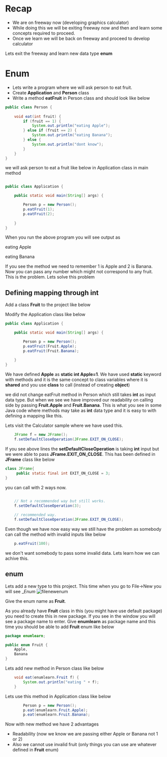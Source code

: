 # Recap 
* We are on freeway now (developing graphics calculator)
* While doing this we will be exiting freeway now and then and learn some concepts required to proceed.
* Once we learn we will be back on freeway and proceed to develop calculator

Lets exit the freeway and learn new data type __enum__

# Enum
* Lets write a program where we will ask person to eat fruit.
* Create __Application__ and __Person__ class
* Write a method __eatFruit__ in Person class and should look like below

```java
public class Person {
	
	void eat(int fruit) {
		if (fruit == 1) {
			System.out.println("eating Apple");
		} else if (fruit == 2) {
			System.out.println("eating Banana");
		} else {
			System.out.println("dont know");
		}
	}
}

```

we will ask person to eat a fruit like below in Application class in main method

```java

public class Application {

	public static void main(String[] args) {

		Person p = new Person();
		p.eatFruit(1);
		p.eatFruit(2);
		
	}
}
```
When you run the above program you will see output as

eating Apple

eating Banana

If you see the method we need to remember 1 is Apple and 2 is Banana. Now you can pass any number which might not correspond to any fruit. This is the problem. Lets solve this problem

## Defining mapping through int
Add a class __Fruit__ to the project like below

Modify the Application class like below
```java
public class Application {

	public static void main(String[] args) {

		Person p = new Person();
		p.eatFruit(Fruit.Apple);
		p.eatFruit(Fruit.Banana);
		
	}
}
```

We have defined __Apple__ as __static int Apple=1__.  We have used __static__ keyword with methods and it is the same concept to class variables where it is __shared__ and you use __class__ to call (instead of creating __object__)

we did not change eatFruit method in Person which still takes __int__ as input data type. But when we see we have improved our readability on calling side by passing __Fruit.Apple__ and __Fruit.Banana__. This is what you see in some Java code where methods may take as __int__ data type and it is easy to with defining a mapping like this.

Lets visit the Calculator sample where we have used this.
```java
    JFrame f = new JFrame();
    f.setDefaultCloseOperation(JFrame.EXIT_ON_CLOSE);
```
If you see above lines the __setDefaultCloseOperation__ is taking __int__ input but we were able to pass __JFrame.EXIT_ON_CLOSE__. This has been defined in __JFrame__ class like below

```java
class JFrame{
     public static final int EXIT_ON_CLOSE = 3;
}
```

you can call with 2 ways now.
```java
    
    // Not a recommended way but still works.
    f.setDefaultCloseOperation(3);

    // recommended way.
    f.setDefaultCloseOperation(JFrame.EXIT_ON_CLOSE);
```
Even though we have now easy way we still have the problem as somebody can call the method with invalid inputs like below
```java
    p.eatFruit(100);
```
we don't want somebody to pass some invalid data. Lets learn how we can achive this.

## enum
Lets add a new type to this project. This time when you go to File->New you will see __Enum_
![filenewenum](https://github.com/sairamaj/programmingclass/blob/master/images/filenewenum.png)


Give the enum name as __Fruit__.

As you already have __Fruit__ class in this (you might have use default package) you need to create this in new package. If you see in the window you will see a package name to enter. Give __enumlearn__ as package name and this time you should be able to add __Fruit__ enum like below

```java
package enumlearn;

public enum Fruit {
	Apple,
	Banana
}

```

Lets add new method in Person class like below

```java
	void eat(enumlearn.Fruit f) {
		System.out.println("eating " + f);
	}
```
Lets use this method in Application class like below

```java
		Person p = new Person();
		p.eat(enumlearn.Fruit.Apple);
		p.eat(enumlearn.Fruit.Banana);
```
Now with new method we have 2 advantages
* Readability (now we know we are passing either Apple or Banana not 1 or 2)
* Also we cannot use invalid fruit (only things you can use are whatever defined in __Fruit__ enum)




